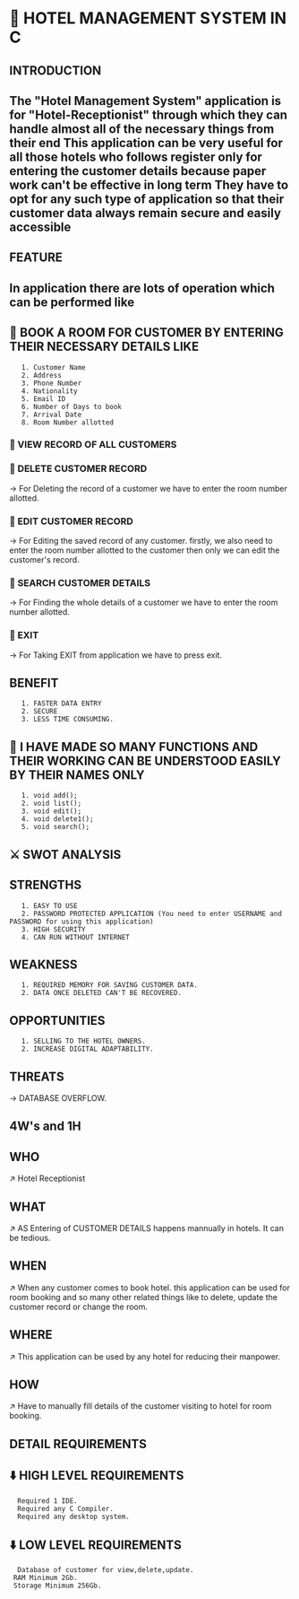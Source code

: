 # 🏨 HOTEL MANAGEMENT SYSTEM IN C
 ## INTRODUCTION
 ## The "Hotel Management System" application is for "Hotel-Receptionist" through which they can handle almost all of the necessary things from their end This application can be very useful for all those hotels who follows register only for entering the customer details because paper work can't be effective in long term They have to opt for any such type of application so that their customer data always remain secure and easily accessible
 ## FEATURE
 ## In application there are lots of operation which  can be performed like
 ## 💠 BOOK A ROOM FOR CUSTOMER BY ENTERING THEIR NECESSARY DETAILS LIKE
       1. Customer Name
       2. Address
       3. Phone Number
       4. Nationality
       5. Email ID
       6. Number of Days to book
       7. Arrival Date
       8. Room Number allotted
 ### 💠 VIEW RECORD OF ALL CUSTOMERS

 ### 💠 DELETE CUSTOMER RECORD
 -> For Deleting the record of a customer we have to enter the room number allotted. 

 ### 💠 EDIT CUSTOMER RECORD
 -> For Editing the saved record of any customer. firstly, we also need to enter the room number allotted to the customer then only we can edit the customer's record.
 
 ### 💠 SEARCH CUSTOMER DETAILS
 -> For Finding the whole details of a customer we have to enter the room number allotted.

 ### 💠 EXIT
 -> For Taking EXIT from application we have to press exit.

 ## BENEFIT
       1. FASTER DATA ENTRY
       2. SECURE
       3. LESS TIME CONSUMING.

 ## 🔎 I HAVE MADE SO MANY FUNCTIONS AND THEIR WORKING CAN BE UNDERSTOOD EASILY BY THEIR NAMES ONLY
       1. void add(); 
       2. void list();
       3. void edit(); 
       4. void delete1();
       5. void search();

 ## ⚔️ SWOT ANALYSIS

 ## STRENGTHS 
       1. EASY TO USE
       2. PASSWORD PROTECTED APPLICATION (You need to enter USERNAME and PASSWORD for using this application)
       3. HIGH SECURITY
       4. CAN RUN WITHOUT INTERNET

 ## WEAKNESS
       1. REQUIRED MEMORY FOR SAVING CUSTOMER DATA.
       2. DATA ONCE DELETED CAN'T BE RECOVERED.

 ## OPPORTUNITIES
       1. SELLING TO THE HOTEL OWNERS.
       2. INCREASE DIGITAL ADAPTABILITY.

 ## THREATS
 ->  DATABASE OVERFLOW.

 ## 4W's and 1H
 ## WHO 
 ↗️ Hotel Receptionist

 ## WHAT
 ↗️ AS Entering of CUSTOMER DETAILS happens mannually in hotels. It can be tedious. 

 ## WHEN
 ↗️ When any customer comes to book hotel. this application can be used for room booking and so many other related things like to delete, update the customer record or change   the room.
 ## WHERE
 ↗️ This application can be used by any hotel for reducing their manpower. 
 ## HOW
 ↗️ Have to manually fill details of the customer visiting to hotel for room booking.
 ## DETAIL REQUIREMENTS 
 ## ⬇️ HIGH LEVEL REQUIREMENTS
      Required 1 IDE.
      Required any C Compiler.
      Required any desktop system.
 ## ⬇️ LOW LEVEL REQUIREMENTS
      Database of customer for view,delete,update.
     RAM Minimum 2Gb.
     Storage Minimum 256Gb.
